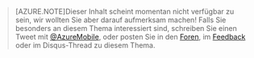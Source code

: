 >[AZURE.NOTE]Dieser Inhalt scheint momentan nicht verfügbar zu sein, wir wollten Sie aber darauf aufmerksam machen! Falls Sie besonders an diesem Thema interessiert sind, schreiben Sie einen Tweet mit [@AzureMobile](https://twitter.com/AzureMobile), oder posten Sie in den [Foren](http://social.msdn.microsoft.com/Forums/windowsazure/home?forum=azuremobile), im [Feedback](http://feedback.azure.com/forums/216254-mobile-services) oder im Disqus-Thread zu diesem Thema.

<!---HONumber=August15_HO6-->